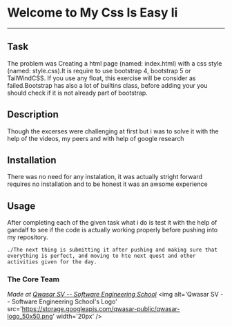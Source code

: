 # Welcome to My Css Is Easy Ii
***
## Task
The problem was Creating a html page (named: index.html) with a css style (named: style.css).It is require to use bootstrap 4, bootstrap 5 or TailWindCSS. If you use any float, this exercise will be consider as failed.Bootstrap has also a lot of builtins class, before adding your you should check if it is not already part of bootstrap.
## Description
Though the excerses were challenging at first but i was to solve it with the help of the videos, my peers and with  help of google research
## Installation
There was no need for any instalation, it was actually stright forward requires no installation and to be honest it was an awsome experience
## Usage
After completing each of the given task what i do is test it with the help of gandalf to see if the code is actually working properly before pushing into my repository.
```
./The next thing is submitting it after pushing and making sure that everything is perfect, and moving to hte next quest and other activities given for the day.
```
### The Core Team
<span><i>Made at <a href='https://qwasar.io'>Qwasar SV -- Software Engineering School</a></i></span>
<span><img alt='Qwasar SV -- Software Engineering School's Logo' src='https://storage.googleapis.com/qwasar-public/qwasar-logo_50x50.png' width='20px' /></span>
